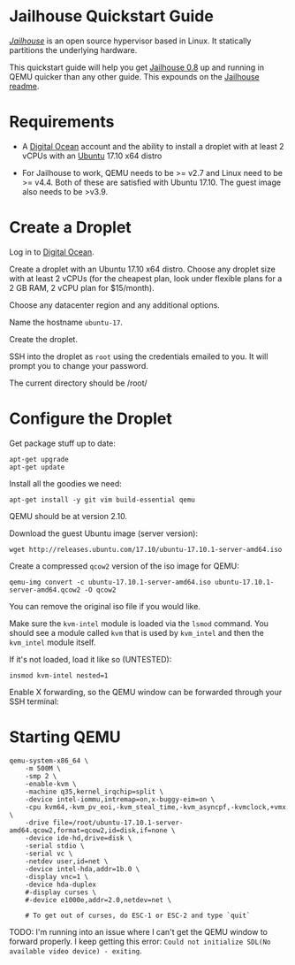 Jailhouse Quickstart Guide
==
[*Jailhouse*][1] is an open source hypervisor based in Linux. It statically partitions the underlying hardware.

This quickstart guide will help you get [Jailhouse 0.8][2] up and running in QEMU quicker than any other guide. This expounds on the [Jailhouse readme][1].

# Requirements

* A [Digital Ocean][3] account and the ability to install a droplet with at least 2 vCPUs with an [Ubuntu][4] 17.10 x64 distro

* For Jailhouse to work, QEMU needs to be >= v2.7 and Linux need to be >= v4.4. Both of these are satisfied with Ubuntu 17.10. The guest image also needs to be >v3.9.

# Create a Droplet

Log in to [Digital Ocean][3].

Create a droplet with an Ubuntu 17.10 x64 distro. Choose any droplet size with at least 2 vCPUs (for the cheapest plan, look under flexible plans for a 2 GB RAM, 2 vCPU plan for $15/month).

Choose any datacenter region and any additional options.

Name the hostname `ubuntu-17`.

Create the droplet.

SSH into the droplet as `root` using the credentials emailed to you. It will prompt you to change your password.

The current directory should be /root/

# Configure the Droplet

Get package stuff up to date:

    apt-get upgrade
    apt-get update

Install all the goodies we need:

    apt-get install -y git vim build-essential qemu

QEMU should be at version 2.10.

Download the guest Ubuntu image (server version):

    wget http://releases.ubuntu.com/17.10/ubuntu-17.10.1-server-amd64.iso

Create a compressed `qcow2` version of the iso image for QEMU:

    qemu-img convert -c ubuntu-17.10.1-server-amd64.iso ubuntu-17.10.1-server-amd64.qcow2 -O qcow2

You can remove the original iso file if you would like.

Make sure the `kvm-intel` module is loaded via the `lsmod` command. You should see a module called `kvm` that is used by `kvm_intel` and then the `kvm_intel` module itself.

If it's not loaded, load it like so (UNTESTED):

    insmod kvm-intel nested=1

Enable X forwarding, so the QEMU window can be forwarded through your SSH terminal:



# Starting QEMU


    qemu-system-x86_64 \
        -m 500M \
        -smp 2 \
        -enable-kvm \
        -machine q35,kernel_irqchip=split \
        -device intel-iommu,intremap=on,x-buggy-eim=on \
        -cpu kvm64,-kvm_pv_eoi,-kvm_steal_time,-kvm_asyncpf,-kvmclock,+vmx \
        -drive file=/root/ubuntu-17.10.1-server-amd64.qcow2,format=qcow2,id=disk,if=none \
        -device ide-hd,drive=disk \
        -serial stdio \
        -serial vc \
        -netdev user,id=net \
        -device intel-hda,addr=1b.0 \
        -display vnc=1 \
        -device hda-duplex
        #-display curses \
        #-device e1000e,addr=2.0,netdev=net \

        # To get out of curses, do ESC-1 or ESC-2 and type `quit`

TODO: I'm running into an issue where I can't get the QEMU window to forward properly. I keep getting this error: `Could not initialize SDL(No available video device) - exiting`.

[1]: https://github.com/siemens/jailhouse "Jailhouse"
[2]: https://github.com/siemens/jailhouse/releases "Jailhouse Releases"
[3]: https://www.digitalocean.com/ "Digital Ocean"
[4]: https://www.ubuntu.com/ "Ubuntu"
